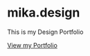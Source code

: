 # mika.design
This is my Design Portfolio

[View my Portfolio](https://mikaelayasay.github.io/mika.design/)